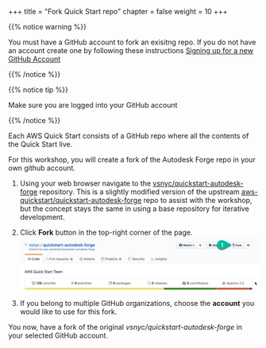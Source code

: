 +++
title = "Fork Quick Start repo"
chapter = false
weight = 10
+++

{{% notice warning %}}
<p>
You must have a GitHub account to fork an exisitng repo. If you do not have an account create one by following these instructions <a href="https://help.github.com/articles/signing-up-for-a-new-github-account/" target="_blank">Signing up for a new GitHub Account</a>
</p>
{{% /notice %}}

{{% notice tip %}}
<p>
Make sure you are logged into your GitHub account
</p>
{{% /notice %}}

Each AWS Quick Start consists of a GitHub repo where all the contents of the Quick Start live.

For this workshop, you will create a fork of the Autodesk Forge repo in your own github account.

1. Using your web browser navigate to the [vsnyc/quickstart-autodesk-forge](https://github.com/vsnyc/quickstart-autodesk-forge) repository. This is a slightly modified version of the upstream [aws-quickstart/quickstart-autodesk-forge](https://github.com/aws-quickstart/quickstart-autodesk-forge) repo to assist with the workshop, but the concept stays the same in using a base repository for iterative development.  

2. Click **Fork** button in the top-right corner of the page.
![Create a fork](/images/fork-quickstart-repo.png)

3. If you belong to multiple GitHub organizations, choose the **account** you would like to use for this fork.

You now, have a fork of the original *vsnyc/quickstart-autodesk-forge* in your selected GitHub account.

